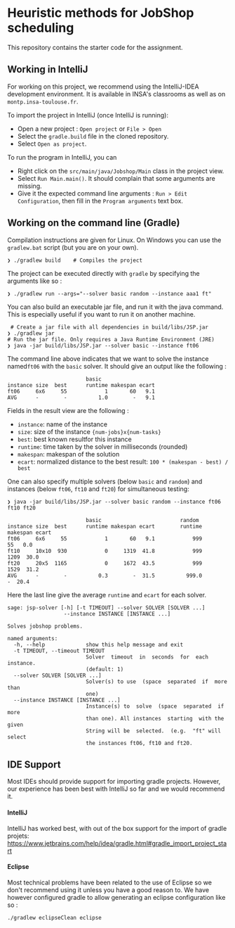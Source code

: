 # Heuristic methods for JobShop scheduling

This repository contains the starter code for the assignment.

## Working in IntelliJ

For working on this project, we recommend using the IntelliJ-IDEA development environment. It is available in INSA's 
classrooms as well as on `montp.insa-toulouse.fr`.

To import the project in IntelliJ (once IntelliJ is running):

 - Open a new project : `Open project` or `File > Open`
 - Select the `gradle.build` file in the cloned repository. 
 - Select `Open as project`.

To run the program in IntelliJ, you can 

 - Right click on the `src/main/java/Jobshop/Main` class in the project view.
 - Select `Run Main.main()`. It should complain that some arguments are missing.
 - Give it the expected command line arguments : `Run > Edit Configuration`, then fill in the `Program arguments` text box.


## Working on the command line (Gradle)

Compilation instructions are given for Linux. On Windows you can use the `gradlew.bat` script (but you are on your own).

```
❯ ./gradlew build    # Compiles the project
```

The project can be executed directly with `gradle` by specifying the arguments like so :

```
❯ ./gradlew run --args="--solver basic random --instance aaa1 ft"
```

You can also build an executable jar file, and run it with the java command.
This is especially useful if you want to run it on another machine.

```
 # Create a jar file with all dependencies in build/libs/JSP.jar
❯ ./gradlew jar     
# Run the jar file. Only requires a Java Runtime Environment (JRE)
❯ java -jar build/libs/JSP.jar --solver basic --instance ft06
```

The command line above indicates that we want to solve the instance named`ft06` with the `basic` solver. It should give an output like the following :
```
                         basic
instance size  best      runtime makespan ecart
ft06     6x6     55            1       60   9.1
AVG      -        -          1.0        -   9.1
```

Fields in the result view are the following :
- `instance`: name of the instance
- `size`: size of the instance `{num-jobs}x{num-tasks}`
- `best`: best known resultfor this instance
- `runtime`: time taken by the solver in milliseconds (rounded)
- `makespan`: makespan of the solution
- `ecart`: normalized distance to the best result: `100 * (makespan - best) / best` 

One can also specify multiple solvers (below `basic` and `random`) and instances (below `ft06`, `ft10` and `ft20`) for simultaneous testing:

```
❯ java -jar build/libs/JSP.jar --solver basic random --instance ft06 ft10 ft20

                         basic                         random
instance size  best      runtime makespan ecart        runtime makespan ecart
ft06     6x6     55            1       60   9.1            999       55   0.0
ft10     10x10  930            0     1319  41.8            999     1209  30.0
ft20     20x5  1165            0     1672  43.5            999     1529  31.2
AVG      -        -          0.3        -  31.5          999.0        -  20.4
```
Here the last line give the average `runtime` and `ecart` for each solver.

```
sage: jsp-solver [-h] [-t TIMEOUT] --solver SOLVER [SOLVER ...]
                  --instance INSTANCE [INSTANCE ...]

Solves jobshop problems.

named arguments:
  -h, --help             show this help message and exit
  -t TIMEOUT, --timeout TIMEOUT
                         Solver  timeout  in  seconds  for  each  instance. 
                         (default: 1)
  --solver SOLVER [SOLVER ...]
                         Solver(s) to use  (space  separated  if  more than
                         one)
  --instance INSTANCE [INSTANCE ...]
                         Instance(s) to  solve  (space  separated  if  more
                         than one). All instances  starting  with the given
                         String will be  selected.  (e.g.  "ft" will select
                         the instances ft06, ft10 and ft20.
```


## IDE Support

Most IDEs should provide support for importing gradle projects. However, our experience has been best with IntelliJ so far and we would recommend it.

#### IntelliJ

IntelliJ has worked best, with out of the box support for the import of gradle projets:
https://www.jetbrains.com/help/idea/gradle.html#gradle_import_project_start


#### Eclipse

Most technical problems have been related to the use of Eclipse so we don't recommend using it unless you have a good reason to.
We have however configured gradle to allow generating an eclipse configuration like so : 
```
./gradlew eclipseClean eclipse
```
